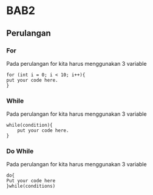 # BAB2
## Perulangan 
### For 
Pada perulangan for kita harus menggunakan 3 variable
```
for (int i = 0; i < 10; i++){
put your code here.
}
```

### While
Pada perulangan for kita harus menggunakan 3 variable
```
while(condition){
	put your code here.
}
```
### Do While
Pada perulangan for kita harus menggunakan 3 variable
```	
do{
Put your code here
}while(conditions)
```